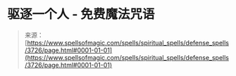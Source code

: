 <!--yml

分类：未分类

日期：2024年06月12日 18:37:27

-->

# 驱逐一个人 - 免费魔法咒语

> 来源：[https://www.spellsofmagic.com/spells/spiritual_spells/defense_spells/3726/page.html#0001-01-01](https://www.spellsofmagic.com/spells/spiritual_spells/defense_spells/3726/page.html#0001-01-01)
